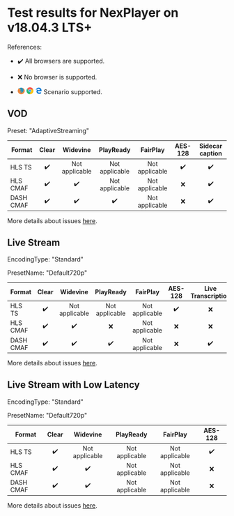# Test results for NexPlayer on v18.04.3 LTS+

References:

- ✔️ All browsers are supported.

- ❌ No browser is supported.

- ![firefox](../../icons/firefox.png) ![chrome](../../icons/chrome.png) ![edge](../../icons/edge.png) Scenario supported.

## VOD

Preset: "AdaptiveStreaming"

| Format | Clear  | Widevine | PlayReady | FairPlay | AES-128 | Sidecar caption |
| --------- | :---: | :----------------------------------------------------------: | :------: | :----------------------------------------------------------: | :------: | :------: |
| HLS TS    | ✔️  | Not applicable | Not applicable | Not applicable | ✔️ | ✔️ |
| HLS CMAF  | ✔️  | ✔️ | Not applicable | Not applicable | ❌ | ✔️ |
| DASH CMAF | ✔️ | ✔️ | ✔️ | Not applicable | ❌ | ✔️ |

More details about issues [here](issues.md).

## Live Stream

EncodingType: "Standard"

PresetName: "Default720p"

| Format | Clear | Widevine | PlayReady | FairPlay | AES-128 | Live Transcription |
| --------- | :---: | :----------------------------------------------------------: | :------: | :----------------------------------------------------------: | :------: | :------: |
| HLS TS    | ✔️ | Not applicable | Not applicable | Not applicable | ✔️ | ❌ |
| HLS CMAF  | ✔️ | ✔️ | ❌ | Not applicable | ❌ | ❌ |
| DASH CMAF | ✔️ | ✔️ | ✔️ | Not applicable | ❌ | ✔️ |


More details about issues [here](issues.md).

## Live Stream with Low Latency

EncodingType: "Standard"

PresetName: "Default720p"

| Format | Clear | Widevine | PlayReady | FairPlay | AES-128 |
| --------- | :---: | :----------------------------------------------------------: | :------: | :----------------------------------------------------------: | :------: |
| HLS TS    | ✔️ | Not applicable | Not applicable | Not applicable | ✔️ |
| HLS CMAF  | ✔️ | ✔️ |  Not applicable |  Not applicable | ❌ |
| DASH CMAF | ✔️ | ✔️ | Not applicable |  Not applicable | ❌ |

More details about issues [here](issues.md).
